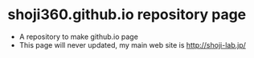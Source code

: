 # shoji360.github.io repository page

- A repository to make github.io page
 - This page will never updated, my main web site is http://shoji-lab.jp/








